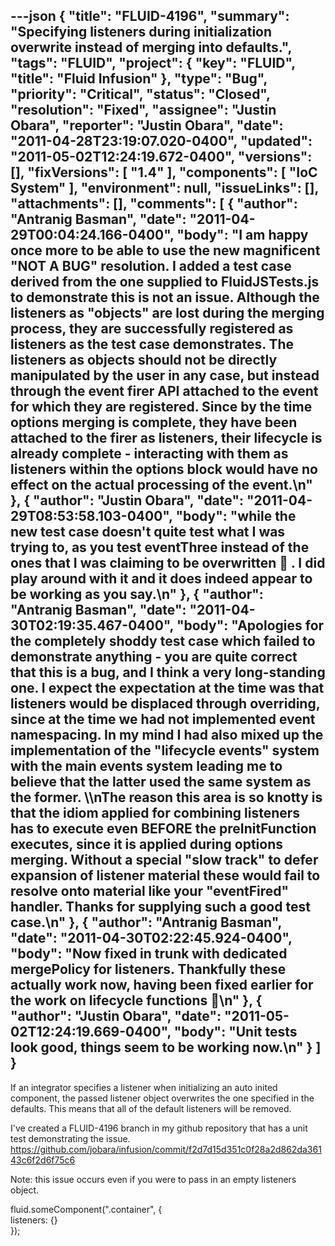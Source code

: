 ---json
{
  "title": "FLUID-4196",
  "summary": "Specifying listeners during initialization overwrite instead of merging into defaults.",
  "tags": "FLUID",
  "project": {
    "key": "FLUID",
    "title": "Fluid Infusion"
  },
  "type": "Bug",
  "priority": "Critical",
  "status": "Closed",
  "resolution": "Fixed",
  "assignee": "Justin Obara",
  "reporter": "Justin Obara",
  "date": "2011-04-28T23:19:07.020-0400",
  "updated": "2011-05-02T12:24:19.672-0400",
  "versions": [],
  "fixVersions": [
    "1.4"
  ],
  "components": [
    "IoC System"
  ],
  "environment": null,
  "issueLinks": [],
  "attachments": [],
  "comments": [
    {
      "author": "Antranig Basman",
      "date": "2011-04-29T00:04:24.166-0400",
      "body": "I am happy once more to be able to use the new magnificent \"NOT A BUG\" resolution. I added a test case derived from the one supplied to FluidJSTests.js to demonstrate this is not an issue. Although the listeners as \"objects\" are lost during the merging process, they are successfully registered as listeners as the test case demonstrates. The listeners as objects should not be directly manipulated by the user in any case, but instead through the event firer API attached to the event for which they are registered. Since by the time options merging is complete, they have been attached to the firer as listeners, their lifecycle is already complete - interacting with them as listeners within the options block would have no effect on the actual processing of the event.\n"
    },
    {
      "author": "Justin Obara",
      "date": "2011-04-29T08:53:58.103-0400",
      "body": "while the new test case doesn't quite test what I was trying to, as you test eventThree instead of the ones that I was claiming to be overwritten 🙂 . I did play around with it and it does indeed appear to be working as you say.\n"
    },
    {
      "author": "Antranig Basman",
      "date": "2011-04-30T02:19:35.467-0400",
      "body": "Apologies for the completely shoddy test case which failed to demonstrate anything - you are quite correct that this is a bug, and I think a very long-standing one. I expect the expectation at the time was that listeners would be displaced through overriding, since at the time we had not implemented event namespacing. In my mind I had also mixed up the implementation of the \"lifecycle events\" system with the main events system leading me to believe that the latter used the same system as the former. \\\nThe reason this area is so knotty is that the idiom applied for combining listeners has to execute even **BEFORE** the preInitFunction executes, since it is applied during options merging. Without a special \"slow track\" to defer expansion of listener material these would fail to resolve onto material like your \"eventFired\" handler. Thanks for supplying such a good test case.\n"
    },
    {
      "author": "Antranig Basman",
      "date": "2011-04-30T02:22:45.924-0400",
      "body": "Now fixed in trunk with dedicated mergePolicy for listeners. Thankfully these actually work now, having been fixed earlier for the work on lifecycle functions 🙂\n"
    },
    {
      "author": "Justin Obara",
      "date": "2011-05-02T12:24:19.669-0400",
      "body": "Unit tests look good, things seem to be working now.\n"
    }
  ]
}
---
If an integrator specifies a listener when initializing an auto inited component, the passed listener object overwrites the one specified in the defaults. This means that all of the default listeners will be removed.&#x20;

I've created a FLUID-4196 branch in my github repository that has a unit test demonstrating the issue.\
<https://github.com/jobara/infusion/commit/f2d7d15d351c0f28a2d862da36143c6f2d6f75c6>

Note: this issue occurs even if you were to pass in an empty listeners object.

fluid.someComponent(".container", {\
listeners: {}\
});

        